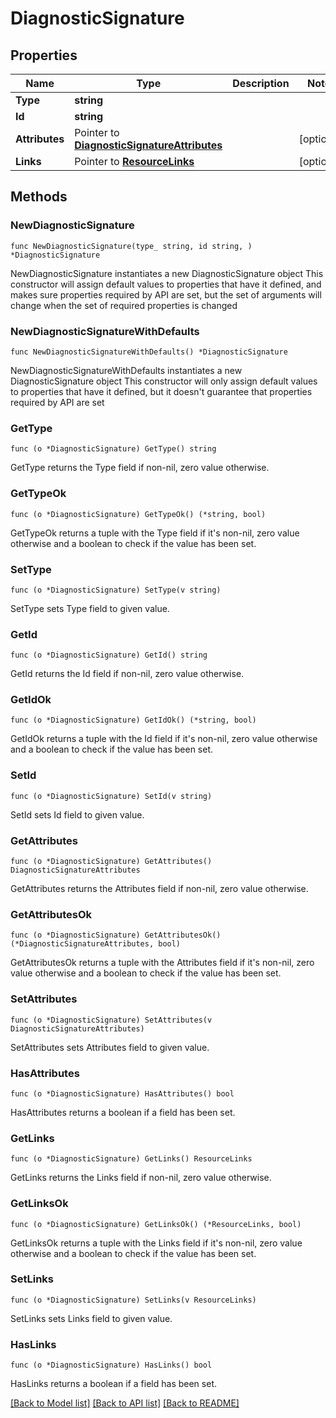 # DiagnosticSignature

## Properties

Name | Type | Description | Notes
------------ | ------------- | ------------- | -------------
**Type** | **string** |  | 
**Id** | **string** |  | 
**Attributes** | Pointer to [**DiagnosticSignatureAttributes**](DiagnosticSignatureAttributes.md) |  | [optional] 
**Links** | Pointer to [**ResourceLinks**](ResourceLinks.md) |  | [optional] 

## Methods

### NewDiagnosticSignature

`func NewDiagnosticSignature(type_ string, id string, ) *DiagnosticSignature`

NewDiagnosticSignature instantiates a new DiagnosticSignature object
This constructor will assign default values to properties that have it defined,
and makes sure properties required by API are set, but the set of arguments
will change when the set of required properties is changed

### NewDiagnosticSignatureWithDefaults

`func NewDiagnosticSignatureWithDefaults() *DiagnosticSignature`

NewDiagnosticSignatureWithDefaults instantiates a new DiagnosticSignature object
This constructor will only assign default values to properties that have it defined,
but it doesn't guarantee that properties required by API are set

### GetType

`func (o *DiagnosticSignature) GetType() string`

GetType returns the Type field if non-nil, zero value otherwise.

### GetTypeOk

`func (o *DiagnosticSignature) GetTypeOk() (*string, bool)`

GetTypeOk returns a tuple with the Type field if it's non-nil, zero value otherwise
and a boolean to check if the value has been set.

### SetType

`func (o *DiagnosticSignature) SetType(v string)`

SetType sets Type field to given value.


### GetId

`func (o *DiagnosticSignature) GetId() string`

GetId returns the Id field if non-nil, zero value otherwise.

### GetIdOk

`func (o *DiagnosticSignature) GetIdOk() (*string, bool)`

GetIdOk returns a tuple with the Id field if it's non-nil, zero value otherwise
and a boolean to check if the value has been set.

### SetId

`func (o *DiagnosticSignature) SetId(v string)`

SetId sets Id field to given value.


### GetAttributes

`func (o *DiagnosticSignature) GetAttributes() DiagnosticSignatureAttributes`

GetAttributes returns the Attributes field if non-nil, zero value otherwise.

### GetAttributesOk

`func (o *DiagnosticSignature) GetAttributesOk() (*DiagnosticSignatureAttributes, bool)`

GetAttributesOk returns a tuple with the Attributes field if it's non-nil, zero value otherwise
and a boolean to check if the value has been set.

### SetAttributes

`func (o *DiagnosticSignature) SetAttributes(v DiagnosticSignatureAttributes)`

SetAttributes sets Attributes field to given value.

### HasAttributes

`func (o *DiagnosticSignature) HasAttributes() bool`

HasAttributes returns a boolean if a field has been set.

### GetLinks

`func (o *DiagnosticSignature) GetLinks() ResourceLinks`

GetLinks returns the Links field if non-nil, zero value otherwise.

### GetLinksOk

`func (o *DiagnosticSignature) GetLinksOk() (*ResourceLinks, bool)`

GetLinksOk returns a tuple with the Links field if it's non-nil, zero value otherwise
and a boolean to check if the value has been set.

### SetLinks

`func (o *DiagnosticSignature) SetLinks(v ResourceLinks)`

SetLinks sets Links field to given value.

### HasLinks

`func (o *DiagnosticSignature) HasLinks() bool`

HasLinks returns a boolean if a field has been set.


[[Back to Model list]](../README.md#documentation-for-models) [[Back to API list]](../README.md#documentation-for-api-endpoints) [[Back to README]](../README.md)


